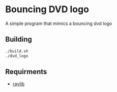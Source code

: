 # Bouncing DVD logo
A simple program that mimics a bouncing dvd logo

## Building

``` sh
./build.sh
./dvd_logo
```

## Requirments
* [raylib](https://www.raylib.com/)
